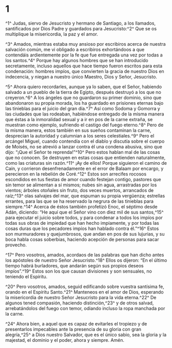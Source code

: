 # 1
^1^ Judas, siervo de Jesucristo y hermano de Santiago, a los llamados, santificados por Dios Padre y guardados para Jesucristo:^2^ Que se os multiplique la misericordia, la paz y el amor.

^3^ Amados, mientras estaba muy ansioso por escribiros acerca de nuestra salvación común, me vi obligado a escribiros exhortándoos a que contendáis ardientemente por la fe que fue entregada una vez por todas a los santos.^4^ Porque hay algunos hombres que se han introducido secretamente, incluso aquellos que hace tiempo fueron escritos para esta condenación: hombres impíos, que convierten la gracia de nuestro Dios en indecencia, y niegan a nuestro único Maestro, Dios y Señor, Jesucristo.

^5^ Ahora quiero recordarles, aunque ya lo saben, que el Señor, habiendo salvado a un pueblo de la tierra de Egipto, después destruyó a los que no creyeron.^6^ A los ángeles que no guardaron su primer dominio, sino que abandonaron su propia morada, los ha guardado en prisiones eternas bajo las tinieblas para el juicio del gran día.^7^ Así como Sodoma y Gomorra y las ciudades que las rodeaban, habiéndose entregado de la misma manera que éstas a la inmoralidad sexual y a ir en pos de la carne extraña, se muestran como ejemplo, sufriendo el castigo del fuego eterno.^8^ Pero de la misma manera, estos también en sus sueños contaminan la carne, desprecian la autoridad y calumnian a los seres celestiales.^9^ Pero el arcángel Miguel, cuando contendía con el diablo y discutía sobre el cuerpo de Moisés, no se atrevió a lanzar contra él una condena abusiva, sino que dijo: “¡Que el Señor te reprenda!”^10^ Pero estos hablan mal de las cosas que no conocen. Se destruyen en estas cosas que entienden naturalmente, como las criaturas sin razón.^11^ ¡Ay de ellos! Porque siguieron el camino de Caín, y corrieron desenfrenadamente en el error de Balaam por encargo, y perecieron en la rebelión de Coré.^12^ Estos son arrecifes rocosos escondidos en tus fiestas de amor cuando festejan contigo, pastores que sin temor se alimentan a sí mismos; nubes sin agua, arrastradas por los vientos; árboles otoñales sin fruto, dos veces muertos, arrancados de raíz;^13^ olas salvajes del mar, que espuman su propia vergüenza; estrellas errantes, para las que se ha reservado la negrura de las tinieblas para siempre.^14^ Acerca de éstos también profetizó Enoc, el séptimo desde Adán, diciendo: “He aquí que el Señor vino con diez mil de sus santos,^15^ para ejecutar el juicio sobre todos, y para condenar a todos los impíos por todas sus obras de impiedad que han hecho impíamente, y por todas las cosas duras que los pecadores impíos han hablado contra él.”^16^ Estos son murmuradores y quejumbrosos, que andan en pos de sus lujurias, y su boca habla cosas soberbias, haciendo acepción de personas para sacar provecho.

^17^ Pero vosotros, amados, acordaos de las palabras que han dicho antes los apóstoles de nuestro Señor Jesucristo.^18^ Ellos os dijeron: “En el último tiempo habrá burladores, que andarán según sus propios deseos impíos”.^19^ Estos son los que causan divisiones y son sensuales, no teniendo el Espíritu.

^20^ Pero vosotros, amados, seguid edificando sobre vuestra santísima fe, orando en el Espíritu Santo.^21^ Manteneos en el amor de Dios, esperando la misericordia de nuestro Señor Jesucristo para la vida eterna.^22^ De algunos tened compasión, haciendo distinción,^23^ y de otros salvad, arrebatándolos del fuego con temor, odiando incluso la ropa manchada por la carne.

^24^ Ahora bien, a aquel que es capaz de evitarles el tropiezo y de presentarlos impecables ante la presencia de su gloria con gran alegría,^25^ a Dios nuestro Salvador, que es el único sabio, sea la gloria y la majestad, el dominio y el poder, ahora y siempre. Amén.